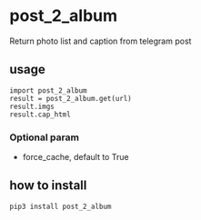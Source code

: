 # post_2_album

Return photo list and caption from telegram post

## usage

```
import post_2_album
result = post_2_album.get(url)
result.imgs
result.cap_html
```


### Optional param
- force_cache, default to True

## how to install

`pip3 install post_2_album`
